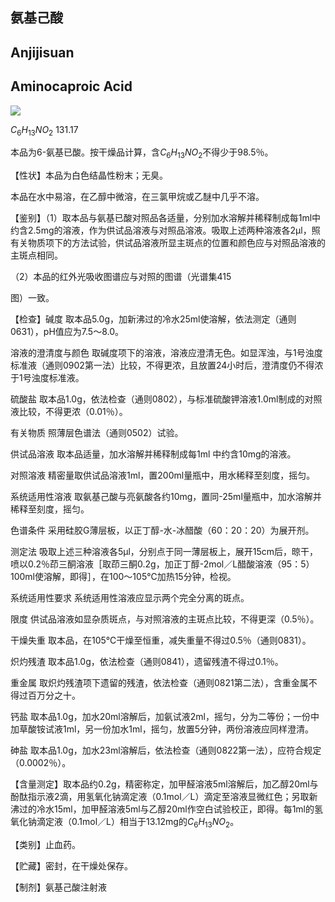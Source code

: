 ## 氨基己酸

## Anjijisuan

## Aminocaproic Acid

<!-- H _ { 2 } N OH  -->
![](https://web-api.textin.com/ocr_image/external/1203701f9a3cca8c.jpg)

$C_{6}H_{13}NO_{2}$ 131.17

本品为6-氨基已酸。按干燥品计算，含$C_{6}H_{13}NO_{2}$不得少于98.5％。

【性状】本品为白色结晶性粉末；无臭。

本品在水中易溶，在乙醇中微溶，在三氯甲烷或乙醚中几乎不溶。

【鉴别】（1）取本品与氨基已酸对照品各适量，分别加水溶解并稀释制成每1ml中约含2.5mg的溶液，作为供试品溶液与对照品溶液。吸取上述两种溶液各2μl，照有关物质项下的方法试验，供试品溶液所显主斑点的位置和颜色应与对照品溶液的主斑点相同。

（2）本品的红外光吸收图谱应与对照的图谱（光谱集415

图）一致。

【检查】碱度 取本品5.0g，加新沸过的冷水25ml使溶解，依法测定（通则0631），pH值应为7.5～8.0。

溶液的澄清度与颜色 取碱度项下的溶液，溶液应澄清无色。如显浑浊，与1号浊度标准液（通则0902第一法）比较，不得更浓，且放置24小时后，澄清度仍不得浓于1号浊度标准液。

硫酸盐 取本品1.0g，依法检查（通则0802），与标准硫酸钾溶液1.0ml制成的对照液比较，不得更浓（0.01％）。

有关物质 照薄层色谱法（通则0502）试验。

供试品溶液 取本品适量，加水溶解并稀释制成每1ml 中约含10mg的溶液。

对照溶液 精密量取供试品溶液1ml，置200ml量瓶中，用水稀释至刻度，摇匀。

系统适用性溶液 取氨基己酸与亮氨酸各约10mg，置同-25ml量瓶中，加水溶解并稀释至刻度，摇匀。

色谱条件 采用硅胶G薄层板，以正丁醇-水-冰醋酸（60：20：20）为展开剂。

测定法 吸取上述三种溶液各5μl，分别点于同一薄层板上，展开15cm后，晾干，喷以0.2％茚三酮溶液［取茚三酮0.2g，加正丁醇-2mol／L醋酸溶液（95：5）100ml使溶解，即得］，在100～105℃加热15分钟，检视。

系统适用性要求 系统适用性溶液应显示两个完全分离的斑点。

限度 供试品溶液如显杂质斑点，与对照溶液的主斑点比较，不得更深（0.5％）。

干燥失重 取本品，在105℃干燥至恒重，减失重量不得过0.5％（通则0831）。

炽灼残渣 取本品1.0g，依法检查（通则0841），遗留残渣不得过0.1％。

重金属 取炽灼残渣项下遗留的残渣，依法检查（通则0821第二法），含重金属不得过百万分之十。

钙盐 取本品1.0g，加水20ml溶解后，加氨试液2ml，摇匀，分为二等份；一份中加草酸铵试液1ml，另一份加水1ml，摇匀，放置5分钟，两份溶液应同样澄清。

砷盐 取本品1.0g，加水23ml溶解后，依法检查（通则0822第一法），应符合规定（0.0002％）。

【含量测定】取本品约0.2g，精密称定，加甲醛溶液5ml溶解后，加乙醇20ml与酚酞指示液2滴，用氢氧化钠滴定液（0.1mol／L）滴定至溶液显微红色；另取新沸过的冷水15ml，加甲醛溶液5ml与乙醇20ml作空白试验校正，即得。每1ml的氢氧化钠滴定液（0.1mol／L）相当于13.12mg的$C_{6}H_{13}NO_{2}。$

【类别】止血药。

【贮藏】密封，在干燥处保存。

【制剂】氨基己酸注射液